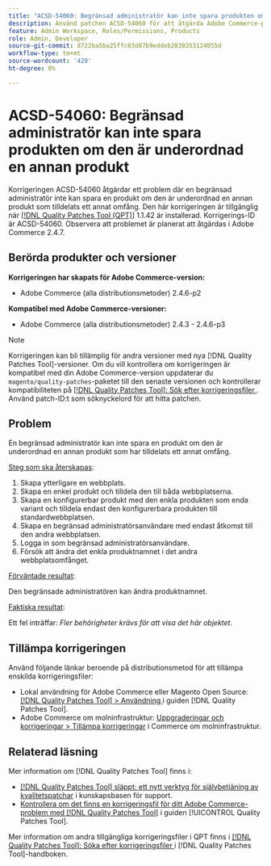 ```yaml
---
title: "ACSD-54060: Begränsad administratör kan inte spara produkten om den är underordnad en annan produkt"
description: Använd patchen ACSD-54060 för att åtgärda Adobe Commerce-problemet där en begränsad administratör inte kan spara en produkt om den är underordnad en annan produkt som tilldelats ett annat omfång.
feature: Admin Workspace, Roles/Permissions, Products
role: Admin, Developer
source-git-commit: d722ba5ba25ffc03d87b9eddeb2830353124055d
workflow-type: tm+mt
source-wordcount: '420'
ht-degree: 0%

---
```


# ACSD-54060: Begränsad administratör kan inte spara produkten om den är underordnad en annan produkt

Korrigeringen ACSD-54060 åtgärdar ett problem där en begränsad administratör inte kan spara en produkt om den är underordnad en annan produkt som tilldelats ett annat omfång. Den här korrigeringen är tillgänglig när [[!DNL Quality Patches Tool (QPT)]](https://experienceleague.adobe.com/en/docs/commerce-knowledge-base/kb/announcements/commerce-announcements/magento-quality-patches-released-new-tool-to-self-serve-quality-patches) 1.1.42 är installerad. Korrigerings-ID är ACSD-54060. Observera att problemet är planerat att åtgärdas i Adobe Commerce 2.4.7.

## Berörda produkter och versioner

**Korrigeringen har skapats för Adobe Commerce-version:**

* Adobe Commerce (alla distributionsmetoder) 2.4.6-p2

**Kompatibel med Adobe Commerce-versioner:**

* Adobe Commerce (alla distributionsmetoder) 2.4.3 - 2.4.6-p3

>[!NOTE]
>
>Korrigeringen kan bli tillämplig för andra versioner med nya [!DNL Quality Patches Tool]-versioner. Om du vill kontrollera om korrigeringen är kompatibel med din Adobe Commerce-version uppdaterar du `magento/quality-patches`-paketet till den senaste versionen och kontrollerar kompatibiliteten på [[!DNL Quality Patches Tool]: Sök efter korrigeringsfiler ](https://experienceleague.adobe.com/tools/commerce-quality-patches/index.html). Använd patch-ID:t som söknyckelord för att hitta patchen.

## Problem

En begränsad administratör kan inte spara en produkt om den är underordnad en annan produkt som har tilldelats ett annat omfång.

<u>Steg som ska återskapas</u>:

1. Skapa ytterligare en webbplats.
1. Skapa en enkel produkt och tilldela den till båda webbplatserna.
1. Skapa en konfigurerbar produkt med den enkla produkten som enda variant och tilldela endast den konfigurerbara produkten till standardwebbplatsen.
1. Skapa en begränsad administratörsanvändare med endast åtkomst till den andra webbplatsen.
1. Logga in som begränsad administratörsanvändare.
1. Försök att ändra det enkla produktnamnet i det andra webbplatsomfånget.

<u>Förväntade resultat</u>:

Den begränsade administratören kan ändra produktnamnet.

<u>Faktiska resultat</u>:

Ett fel inträffar: *Fler behörigheter krävs för att visa det här objektet*.

## Tillämpa korrigeringen

Använd följande länkar beroende på distributionsmetod för att tillämpa enskilda korrigeringsfiler:

* Lokal användning för Adobe Commerce eller Magento Open Source: [[!DNL Quality Patches Tool] > Användning ](https://experienceleague.adobe.com/docs/commerce-operations/tools/quality-patches-tool/usage.html) i guiden [!DNL Quality Patches Tool].
* Adobe Commerce om molninfrastruktur: [Uppgraderingar och korrigeringar > Tillämpa korrigeringar](https://experienceleague.adobe.com/docs/commerce-cloud-service/user-guide/develop/upgrade/apply-patches.html) i Commerce om molninfrastruktur.

## Relaterad läsning

Mer information om [!DNL Quality Patches Tool] finns i:

* [[!DNL Quality Patches Tool] släppt: ett nytt verktyg för självbetjäning av kvalitetspatchar](https://experienceleague.adobe.com/en/docs/commerce-knowledge-base/kb/announcements/commerce-announcements/magento-quality-patches-released-new-tool-to-self-serve-quality-patches) i kunskapsbasen för support.
* [Kontrollera om det finns en korrigeringsfil för ditt Adobe Commerce-problem med  [!DNL Quality Patches Tool]](/help/tools/quality-patches-tool/patches-available-in-qpt/check-patch-for-magento-issue-with-magento-quality-patches.md) i guiden [!UICONTROL Quality Patches Tool].


Mer information om andra tillgängliga korrigeringsfiler i QPT finns i [[!DNL Quality Patches Tool]: Söka efter korrigeringsfiler ](https://experienceleague.adobe.com/tools/commerce-quality-patches/index.html) i [!DNL Quality Patches Tool]-handboken.
